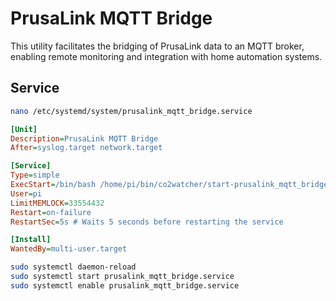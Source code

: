 # PrusaLink MQTT Bridge

This utility facilitates the bridging of PrusaLink data to an MQTT broker, enabling remote monitoring and integration with home automation systems.

## Service

```bash
nano /etc/systemd/system/prusalink_mqtt_bridge.service
```

```ini
[Unit]
Description=PrusaLink MQTT Bridge
After=syslog.target network.target

[Service]
Type=simple
ExecStart=/bin/bash /home/pi/bin/co2watcher/start-prusalink_mqtt_bridge.sh
User=pi
LimitMEMLOCK=33554432
Restart=on-failure
RestartSec=5s # Waits 5 seconds before restarting the service

[Install]
WantedBy=multi-user.target
```

```bash
sudo systemctl daemon-reload
sudo systemctl start prusalink_mqtt_bridge.service
sudo systemctl enable prusalink_mqtt_bridge.service
```
